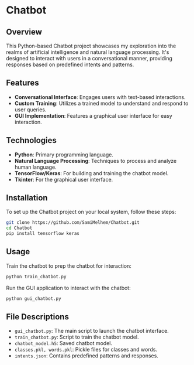 # Chatbot

## Overview

This Python-based Chatbot project showcases my exploration into the realms of artificial intelligence and natural language processing. It's designed to interact with users in a conversational manner, providing responses based on predefined intents and patterns.

## Features
- **Conversational Interface**: Engages users with text-based interactions.
- **Custom Training**: Utilizes a trained model to understand and respond to user queries.
- **GUI Implementation**: Features a graphical user interface for easy interaction.

## Technologies
- **Python**: Primary programming language.
- **Natural Language Processing**: Techniques to process and analyze human language.
- **TensorFlow/Keras**: For building and training the chatbot model.
- **Tkinter**: For the graphical user interface.

## Installation
To set up the Chatbot project on your local system, follow these steps:
```bash
git clone https://github.com/SamiMelhem/Chatbot.git
cd Chatbot
pip install tensorflow keras
```

## Usage
Train the chatbot to prep the chatbot for interaction:
```bash
python train_chatbot.py
```

Run the GUI application to interact with the chatbot:
```bash
python gui_chatbot.py
```

## File Descriptions
- `gui_chatbot.py`: The main script to launch the chatbot interface.
- `train_chatbot.py`: Script to train the chatbot model.
- `chatbot_model.h5`: Saved chatbot model.
- `classes.pkl, words.pkl`: Pickle files for classes and words.
- `intents.json`: Contains predefined patterns and responses.
